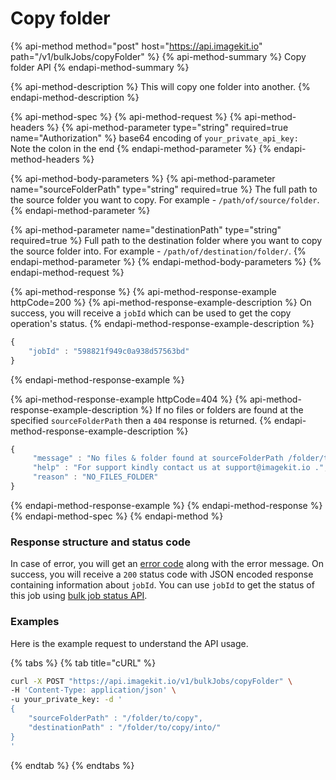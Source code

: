 # Copy folder

{% api-method method="post" host="https://api.imagekit.io" path="/v1/bulkJobs/copyFolder" %}
{% api-method-summary %}
Copy folder API
{% endapi-method-summary %}

{% api-method-description %}
This will copy one folder into another.
{% endapi-method-description %}

{% api-method-spec %}
{% api-method-request %}
{% api-method-headers %}
{% api-method-parameter type="string" required=true name="Authorization" %}
base64 encoding of `your_private_api_key:`  
Note the colon in the end
{% endapi-method-parameter %}
{% endapi-method-headers %}

{% api-method-body-parameters %}
{% api-method-parameter name="sourceFolderPath" type="string" required=true %}
The full path to the source folder you want to copy. For example - `/path/of/source/folder`.
{% endapi-method-parameter %}

{% api-method-parameter name="destinationPath" type="string" required=true %}
Full path to the destination folder where you want to copy the source folder into. For example - `/path/of/destination/folder/`.
{% endapi-method-parameter %}
{% endapi-method-body-parameters %}
{% endapi-method-request %}

{% api-method-response %}
{% api-method-response-example httpCode=200 %}
{% api-method-response-example-description %}
On success, you will receive a `jobId` which can be used to get the copy operation's status.
{% endapi-method-response-example-description %}

```javascript
{
    "jobId" : "598821f949c0a938d57563bd"
}
```
{% endapi-method-response-example %}

{% api-method-response-example httpCode=404 %}
{% api-method-response-example-description %}
If no files or folders are found at the specified `sourceFolderPath` then a `404` response is returned.
{% endapi-method-response-example-description %}

```javascript
{
     "message" : "No files & folder found at sourceFolderPath /folder/to/copy",
     "help" : "For support kindly contact us at support@imagekit.io .",
     "reason" : "NO_FILES_FOLDER" 
}
```
{% endapi-method-response-example %}
{% endapi-method-response %}
{% endapi-method-spec %}
{% endapi-method %}

### Response structure and status code

In case of error, you will get an [error code](../api-introduction/#error-codes) along with the error message. On success, you will receive a `200` status code with JSON encoded response containing information about `jobId`. You can use `jobId` to get the status of this job using [bulk job status API](copy-move-folder-status.md). 

### Examples

Here is the example request to understand the API usage.

{% tabs %}
{% tab title="cURL" %}
```bash
curl -X POST "https://api.imagekit.io/v1/bulkJobs/copyFolder" \
-H 'Content-Type: application/json' \
-u your_private_key: -d '
{
	"sourceFolderPath" : "/folder/to/copy",
	"destinationPath" : "/folder/to/copy/into/"
}
'
```
{% endtab %}
{% endtabs %}






